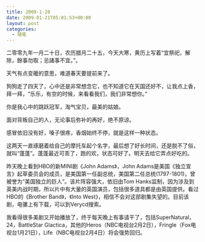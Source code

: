 ```yaml
---
title: 2009-1-20
date: 2009-01-21T05:01:53+00:00
layout: post
categories:
  - 随笔
---
```


二零零九年一月二十日，农历腊月二十五，今天大寒，黄历上写着“宜祭祀，解除，餘事勿取；忌諸事不宜。”。

天气有点变暖的意思，难道春天要提前来了。

狗狗走了四天了，心中还是非常想念它，也不知道它在天国还好不，让我点上香，拜一拜，“乐乐，有空的时候，来看看我们，我们非常想你。”

你是我心中的跳跃冠军，淘气宝贝，最美的姑娘。

面对背叛自己的人，无论事后弥补的再好，绝不原谅。

感冒依旧没有好，嗓子很疼，香烟始终不停，就是这样一种状态。

这两天一直琢磨着给自己的摩托车起个名字，最后想了好长时间，还是脱不了俗，就叫“蓬蓬”。蓬蓬最近可乖了，跑的欢，状态可好了。明天去给它弄点好吃的。

昨天晚上看到HBO的新MINI剧《John Adams》，John Adams是美国《独立宣言》起草委员会的成员，是美国第一任副总统，美国第二任总统(1797-1801)，曾被誉为“美国独立的巨人”。该片阵容强大，依旧由Tom Hanks监制，因为涉及到英美内战时期，所以片中有大量的英国演员，包括很多道具都是由英国提供。看过HBO的《Brother Band》，《Into West》，相信不会对这部剧集失望的。目前该剧，电骡上有下载，可以到Verycd搜索。

我看得很多美剧又开始播放了，终于每天晚上有事请干了，包括SuperNatural，24，BattleStar Glactica，其他的Heros（NBC电视台2月2日），Fringle（Fox电视台1月21日），Life（NBC电视台2月4日）将会强势回归。